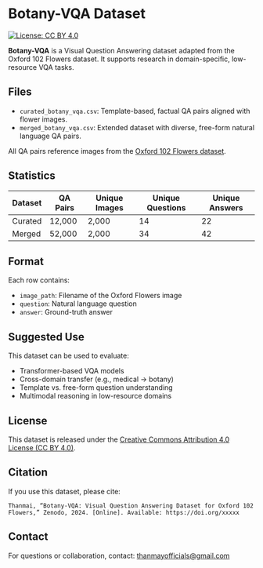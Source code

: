 # Botany-VQA Dataset
[![License: CC BY 4.0](https://img.shields.io/badge/License-CC%20BY%204.0-lightgrey.svg)](https://creativecommons.org/licenses/by/4.0/)

**Botany-VQA** is a Visual Question Answering dataset adapted from the Oxford 102 Flowers dataset. It supports research in domain-specific, low-resource VQA tasks.

##  Files

- `curated_botany_vqa.csv`: Template-based, factual QA pairs aligned with flower images.
- `merged_botany_vqa.csv`: Extended dataset with diverse, free-form natural language QA pairs.

All QA pairs reference images from the [Oxford 102 Flowers dataset](https://www.robots.ox.ac.uk/~vgg/data/flowers/102/index.html).

##  Statistics

| Dataset      | QA Pairs | Unique Images | Unique Questions | Unique Answers |
|--------------|----------|----------------|------------------|----------------|
| Curated      | 12,000   | 2,000          | 14               | 22             |
| Merged       | 52,000   | 2,000          | 34               | 42             |

##  Format

Each row contains:
- `image_path`: Filename of the Oxford Flowers image
- `question`: Natural language question
- `answer`: Ground-truth answer

##  Suggested Use

This dataset can be used to evaluate:
- Transformer-based VQA models
- Cross-domain transfer (e.g., medical → botany)
- Template vs. free-form question understanding
- Multimodal reasoning in low-resource domains

##  License

This dataset is released under the [Creative Commons Attribution 4.0 License (CC BY 4.0)](https://creativecommons.org/licenses/by/4.0/).

##  Citation

If you use this dataset, please cite:

```
Thanmai, “Botany-VQA: Visual Question Answering Dataset for Oxford 102 Flowers,” Zenodo, 2024. [Online]. Available: https://doi.org/xxxxx
```

##  Contact

For questions or collaboration, contact: thanmayofficials@gmail.com

